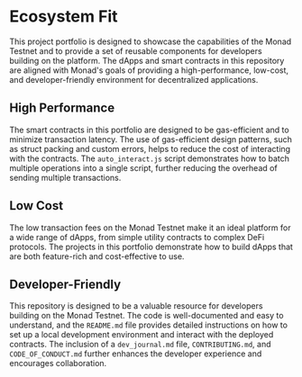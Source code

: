 # Ecosystem Fit

This project portfolio is designed to showcase the capabilities of the Monad Testnet and to provide a set of reusable components for developers building on the platform. The dApps and smart contracts in this repository are aligned with Monad's goals of providing a high-performance, low-cost, and developer-friendly environment for decentralized applications.

## High Performance

The smart contracts in this portfolio are designed to be gas-efficient and to minimize transaction latency. The use of gas-efficient design patterns, such as struct packing and custom errors, helps to reduce the cost of interacting with the contracts. The `auto_interact.js` script demonstrates how to batch multiple operations into a single script, further reducing the overhead of sending multiple transactions.

## Low Cost

The low transaction fees on the Monad Testnet make it an ideal platform for a wide range of dApps, from simple utility contracts to complex DeFi protocols. The projects in this portfolio demonstrate how to build dApps that are both feature-rich and cost-effective to use.

## Developer-Friendly

This repository is designed to be a valuable resource for developers building on the Monad Testnet. The code is well-documented and easy to understand, and the `README.md` file provides detailed instructions on how to set up a local development environment and interact with the deployed contracts. The inclusion of a `dev_journal.md` file, `CONTRIBUTING.md`, and `CODE_OF_CONDUCT.md` further enhances the developer experience and encourages collaboration.
